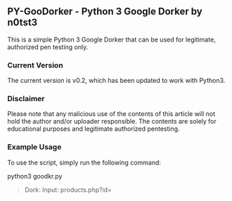 ## PY-GooDorker - Python 3 Google Dorker by n0tst3

This is a simple Python 3 Google Dorker that can be used for legitimate, authorized pen testing only.

### Current Version
The current version is v0.2, which has been updated to work with Python3.

### Disclaimer
Please note that any malicious use of the contents of this article will not hold the author and/or uploader responsible. The contents are solely for educational purposes and legitimate authorized pentesting.

### Example Usage
To use the script, simply run the following command:



python3 goodkr.py 

> Dork: Input: products.php?id=



